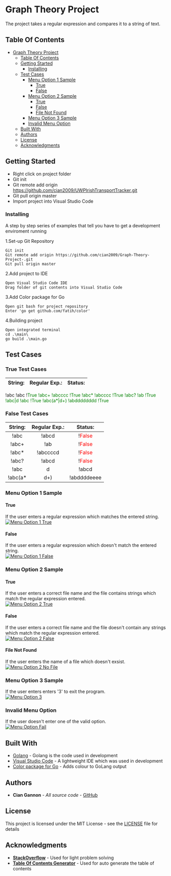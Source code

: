# Graph Theory Project

The project takes a regular expression and compares it to a string of text.

## Table Of Contents

- [Graph Theory Project](#graph-theory-project)
  * [Table Of Contents](#table-of-contents)
  * [Getting Started](#getting-started)
    + [Installing](#installing)
  * [Test Cases](#test-cases)
    + [Menu Option 1 Sample](#menu-option-1-sample)
      - [True](#true)
      - [False](#false)
    + [Menu Option 2 Sample](#menu-option-2-sample)
      - [True](#true-1)
      - [False](#false-1)
      - [File Not Found](#file-not-found)
    + [Menu Option 3 Sample](#menu-option-3-sample)
    + [Invalid Menu Option](#invalid-menu-option)
  * [Built With](#built-with)
  * [Authors](#authors)
  * [License](#license)
  * [Acknowledgments](#acknowledgments)

## Getting Started

- Right click on project folder
- Git init
- Git remote add origin https://github.com/cian2009/UWPIrishTransportTracker.git
- Git pull origin master
- Import project into Visual Studio Code

### Installing

A step by step series of examples that tell you have to get a development enviroment running

1.Set-up Git Repository

```
Git init
Git remote add origin https://github.com/cian2009/Graph-Theory-Project-.git
Git pull origin master
```

2.Add project to IDE

```
Open Visual Studio Code IDE
Drag folder of git contents into Visual Studio Code
```

3.Add Color package for Go

```
Open git bash for project repository
Enter 'go get github.com/fatih/color'
```

4.Building project

```
Open integrated terminal
cd .\main\
go build .\main.go
```

## Test Cases

### True Test Cases

String:                    |  Regular Exp.:            | Status:
:-------------------------:|:-------------------------:|:-------------------------:
!abc                        !abc                        !<span style="color: green">True<span>
!abc+                       !abcccc                     !<span style="color: green">True<span>
!abc*                       !abcccc                     !<span style="color: green">True<span>
!abc?                       !ab                         !<span style="color: green">True<span>
!abc|d                      !abc                        !<span style="color: green">True<span>
!abc(a*|d+)                 !abdddddddd                 !<span style="color: green">True<span>
 
### False Test Cases
 
String:                    |  Regular Exp.:            | Status:
:-------------------------:|:-------------------------:|:-------------------------:
!abc                       |!abcd                      |!<span style="color: red">False<span>
!abc+                      |!ab                       |!<span style="color: red">False<span>
!abc*                      |!abccccd                  |!<span style="color: red">False<span>
!abc?                      |!abcd                     |!<span style="color: red">False<span>
!abc|d                     |!abcd                     |!<span style="color: red">False<span>
!abc(a*|d+)                |!abddddeeee               |!<span style="color: red">False<span>

### Menu Option 1 Sample

#### True 
If the user enters a regular expression which matches the entered string. </br>
<a href="https://imgur.com/M1l0RBF"><img src="https://imgur.com/M1l0RBF.png" title="Menu Option 1 True"/></a>

#### False
If the user enters a regular expression which doesn't match the entered string. </br>
<a href="https://imgur.com/GhiE2BG"><img src="https://imgur.com/GhiE2BG.png" title="Menu Option 1 False"/></a>

### Menu Option 2 Sample

#### True 
If the user enters a correct file name and the file contains strings which match the regular expression entered. </br>
<a href="https://imgur.com/pRJ1YgV"><img src="https://imgur.com/pRJ1YgV.png" title="Menu Option 2 True"/></a>

#### False
If the user enters a correct file name and the file doesn't contain any strings which match the regular expression entered. </br>
<a href="https://imgur.com/9K5DtcW"><img src="https://imgur.com/9K5DtcW.png" title="Menu Option 2 False"/></a>

#### File Not Found 
If the user enters the name of a file which doesn't exsist. </br>
<a href="https://imgur.com/rXYuoFD"><img src="https://imgur.com/rXYuoFD.png" title="Menu Option 2 No File"/></a>

### Menu Option 3 Sample

If the user enters enters '3' to exit the program. </br>
<a href="https://imgur.com/HNmqD5v"><img src="https://imgur.com/HNmqD5v.png" title="Menu Option 3"/></a>

### Invalid Menu Option

If the user doesn't enter one of the valid option. </br>
<a href="https://imgur.com/o9z8zlW"><img src="https://imgur.com/o9z8zlW.png" title="Menu Option Fail"/></a>

## Built With

* [Golang](https://golang.org/) - Golang is the code used in development
* [Visual Studio Code](https://code.visualstudio.com/) - A lightweight IDE which was used in development
* [Color package for Go](https://github.com/fatih/color) - Adds colour to GoLang output

## Authors

* **Cian Gannon** - *All source code* - [GitHub](https://github.com/cian2009)

## License

This project is licensed under the MIT License - see the [LICENSE](LICENSE) file for details

## Acknowledgments

* **[StackOverflow](https://stackoverflow.com/)** - Used for light problem solving
* **[Table Of Contents Generator](https://ecotrust-canada.github.io/markdown-toc/)** - Used for auto generate the table of contents
